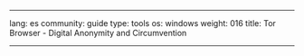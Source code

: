 

---

lang: es
community: guide
type: tools
os: windows
weight: 016
title: Tor Browser - Digital Anonymity and Circumvention

---

<stub>

